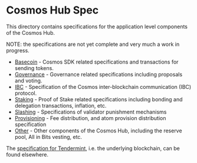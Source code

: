# Cosmos Hub Spec

This directory contains specifications for the application level components of 
the Cosmos Hub.

NOTE: the specifications are not yet complete and very much a work in progress.

- [Basecoin](basecoin) - Cosmos SDK related specifications and transactions for
  sending tokens.
- [Governance](governance) - Governance related specifications including 
  proposals and voting.
- [IBC](ibc) - Specification of the Cosmos inter-blockchain communication (IBC) protocol.
- [Staking](staking) - Proof of Stake related specifications including bonding 
  and delegation transactions, inflation, etc.
- [Slashing](slashing) - Specifications of validator punishment mechanisms
- [Provisioning](provisioning) - Fee distribution, and atom provision distribution specification
- [Other](other) - Other components of the Cosmos Hub, including the reserve 
  pool, All in Bits vesting, etc.

The [specification for Tendermint](https://github.com/tendermint/tendermint/tree/develop/docs/specification/new-spec),
i.e. the underlying blockchain, can be found elsewhere.
